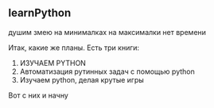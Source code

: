 ## learnPython
душим змею на минималках
на максималки нет времени

Итак, какие же планы. Есть три книги:
1. ИЗУЧАЕМ PYTHON
2. Автоматизация рутинных задач с помощью python
3. Изучаем python, делая крутые игры

Вот с них и начну